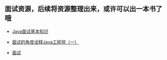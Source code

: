 ## 面试资源，后续将资源整理出来，或许可以出一本书了哦

* [Java面试基本知识](https://cloud.tencent.com/developer/article/1007803)

* [面试的角度诠释Java工程师（一）](https://cloud.tencent.com/developer/article/1177630)

* [面试](https://github.com/Snailclimb)
